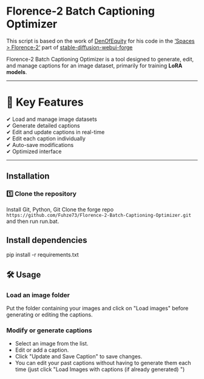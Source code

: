 # Florence-2 Batch Captioning Optimizer

This script is based on the work of [DenOfEquity](https://github.com/DenOfEquity) for his code in the [‘Spaces > Florence-2‘](https://github.com/lllyasviel/stable-diffusion-webui-forge/tree/main/extensions-builtin/forge_space_florence_2) part of [stable-diffusion-webui-forge](https://github.com/lllyasviel/stable-diffusion-webui-forge)

Florence-2 Batch Captioning Optimizer is a tool designed to generate, edit, and manage captions for an image dataset, primarily for training **LoRA models**.  

---

# 📌 Key Features

✔ Load and manage image datasets  
✔ Generate detailed captions  
✔ Edit and update captions in real-time  
✔ Edit each caption individually  
✔ Auto-save modifications  
✔ Optimized interface  

---

##  Installation

### 1️⃣ Clone the repository

Install Git, Python, Git Clone the forge repo `https://github.com/Fuhze73/Florence-2-Batch-Captioning-Optimizer.git` and then run run.bat.

## Install dependencies


pip install -r requirements.txt


## 🛠 Usage

### Load an image folder

Put the folder containing your images and click on "Load images" before generating or editing the captions.

### Modify or generate captions

- Select an image from the list.
- Edit or add a caption.
- Click "Update and Save Caption" to save changes.
- You can edit your past captions without having to generate them each time (just click "Load Images with captions (if already generated) ")




